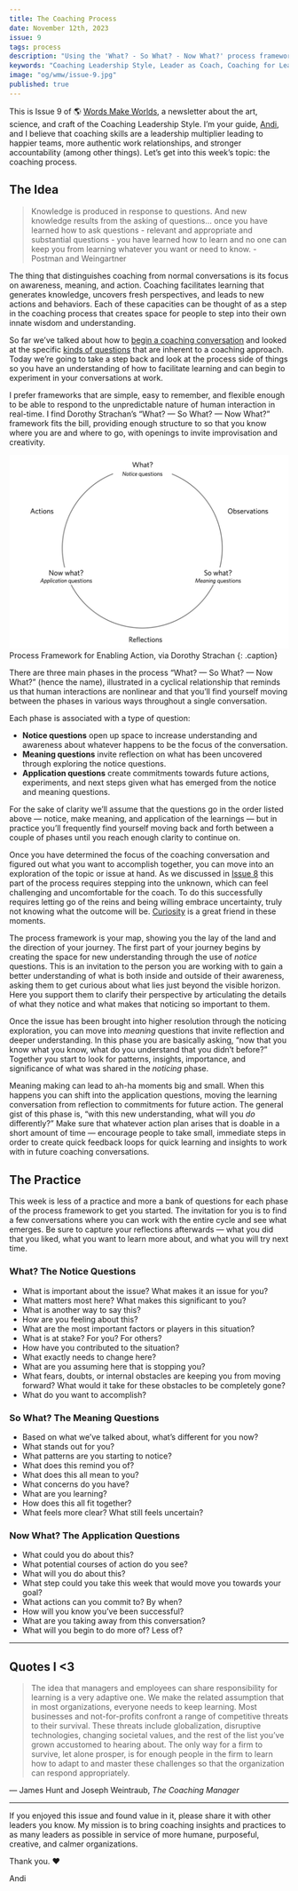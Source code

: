 ```yaml
---
title: The Coaching Process
date: November 12th, 2023
issue: 9
tags: process
description: "Using the 'What? - So What? - Now What?' process framework to guide coaching conversations."
keywords: "Coaching Leadership Style, Leader as Coach, Coaching for Leaders, Manager as Coach"
image: "og/wmw/issue-9.jpg"
published: true
---
```


This is Issue 9 of 🌎 [Words Make Worlds](https://methodandmatter.com/words-make-worlds), a newsletter about the art, science, and craft of the Coaching Leadership Style. I’m your guide, [Andi](https://methodandmatter.com/about/), and I believe that coaching skills are a leadership multiplier leading to happier teams, more authentic work relationships, and stronger accountability (among other things). Let’s get into this week’s topic: the coaching process.

## The Idea
> Knowledge is produced in response to questions. And new knowledge results from the asking of questions… once you have learned how to ask questions - relevant and appropriate and substantial questions - you have learned how to learn and no one can keep you from learning whatever you want or need to know. - Postman and Weingartner

The thing that distinguishes coaching from normal conversations is its focus on awareness, meaning, and action. Coaching facilitates learning that generates knowledge, uncovers fresh perspectives, and leads to new actions and behaviors. Each of these capacities can be thought of as a step in the coaching process that creates space for people to step into their own innate wisdom and understanding.

So far we’ve talked about how to [begin a coaching conversation](https://methodandmatter.com/words-make-worlds/007/) and looked at the specific [kinds of questions](https://methodandmatter.com/words-make-worlds/008/) that are inherent to a coaching approach. Today we’re going to take a step back and look at the process side of things so you have an understanding of how to facilitate learning and can begin to experiment in your conversations at work.

I prefer frameworks that are simple, easy to remember, and flexible enough to be able to respond to the unpredictable nature of human interaction in real-time. I find Dorothy Strachan’s “What? &mdash; So What? &mdash; Now What?” framework fits the bill, providing enough structure to so that you know where you are and where to go, with openings to invite improvisation and creativity.

![the process framework](images/wmw/process-framework.png)
Process Framework for Enabling Action, via Dorothy Strachan
{: .caption}

There are three main phases in the process “What? &mdash; So What? &mdash; Now What?” (hence the name), illustrated in a cyclical relationship that reminds us that human interactions are nonlinear and that you’ll find yourself moving between the phases in various ways throughout a single conversation.  

Each phase is associated with a type of question:

- **Notice questions** open up space to increase understanding and awareness about whatever happens to be the focus of the conversation.
- **Meaning questions** invite reflection on what has been uncovered through exploring the notice questions.
- **Application questions** create commitments towards future actions, experiments, and next steps given what has emerged from the notice and meaning questions.

For the sake of clarity we’ll assume that the questions go in the order listed above &mdash; notice, make meaning, and application of the learnings &mdash; but in practice you’ll frequently find yourself moving back and forth between a couple of phases until you reach enough clarity to continue on.

Once you have determined the focus of the coaching conversation and figured out what you want to accomplish together, you can move into an exploration of the topic or issue at hand. As we discussed in [Issue 8](https://methodandmatter.com/words-make-worlds/008/) this part of the process requires stepping into the unknown, which can feel challenging and uncomfortable for the coach. To do this successfully  requires letting go of the reins and being willing embrace uncertainty, truly not knowing what the outcome will be. [Curiosity](https://methodandmatter.com/words-make-worlds/006/) is a great friend in these moments.

The process framework is your map, showing you the lay of the land and the direction of your journey. The first part of your journey begins by creating the space for new understanding through the use of _notice_ questions. This is an invitation to the person you are working with to gain a better understanding of what is both inside and outside of their awareness, asking them to get curious about what lies just beyond the visible horizon. Here you support them to clarify their perspective by articulating the details of what they notice and what makes that noticing so important to them.

Once the issue has been brought into higher resolution through the noticing exploration, you can move into _meaning_ questions that invite reflection and deeper understanding. In this phase you are basically asking, “now that you know what you know, what do you understand that you didn’t before?” Together you start to look for patterns, insights, importance, and significance of what was shared in the _noticing_ phase.

Meaning making can lead to ah-ha moments big and small. When this happens you can shift into the application questions, moving the learning conversation from reflection to commitments for future action. The general gist of this phase is, “with this new understanding, what will you _do_ differently?” Make sure that whatever action plan arises that is doable in a short amount of time &mdash; encourage people to take small, immediate steps in order to create quick feedback loops for quick learning and insights to work with in future coaching conversations.  


## The Practice
This week is less of a practice and more a bank of questions for each phase of the process framework to get you started. The invitation for you is to find a few conversations where you can work with the entire cycle and see what emerges. Be sure to capture your reflections afterwards &mdash; what you did that you liked, what you want to learn more about, and what you will try next time.

### What? The Notice Questions

- What is important about the issue? What makes it an issue for you?
- What matters most here? What makes this significant to you?
- What is another way to say this?
- How are you feeling about this?
- What are the most important factors or players in this situation?
- What is at stake? For you? For others?
- How have you contributed to the situation?
- What exactly needs to change here?
- What are you assuming here that is stopping you?
- What fears, doubts, or internal obstacles are keeping you from moving forward? What would it take for these obstacles to be completely gone?
- What do you want to accomplish?

### So What? The Meaning Questions

- Based on what we’ve talked about, what’s different for you now?
- What stands out for you?
- What patterns are you starting to notice?
- What does this remind you of?
- What does this all mean to you?
- What concerns do you have?
- What are you learning?
- How does this all fit together?
- What feels more clear? What still feels uncertain?

### Now What? The Application Questions

- What could you do about this?
- What potential courses of action do you see?
- What will you do about this?
- What step could you take this week that would move you towards your goal?
- What actions can you commit to? By when?
- How will you know you’ve been successful?
- What are you taking away from this conversation?
- What will you begin to do more of? Less of?

---

## Quotes I \<3
> The idea that managers and employees can share responsibility for learning is a very adaptive one. We make the related assumption that in most organizations, everyone needs to keep learning. Most businesses and not-for-profits confront a range of competitive threats to their survival. These threats include globalization, disruptive technologies, changing societal values, and the rest of the list you’ve grown accustomed to hearing about. The only way for a firm to survive, let alone prosper, is for enough people in the firm to learn how to adapt to and master these challenges so that the organization can respond appropriately.

&mdash; James Hunt and Joseph Weintraub, _The Coaching Manager_

---

If you enjoyed this issue and found value in it, please share it with other leaders you know. My mission is to bring coaching insights and practices to as many leaders as possible in service of more humane, purposeful, creative, and calmer organizations.

Thank you. ❤️

Andi
